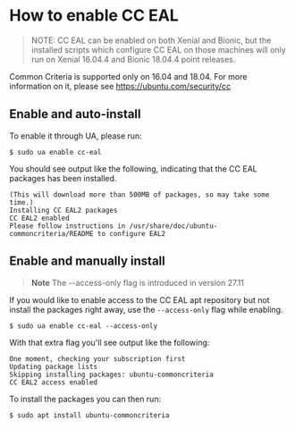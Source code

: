 # How to enable CC EAL

> NOTE: CC EAL can be enabled on both Xenial and Bionic, but the installed scripts
which configure CC EAL on those machines will only run on Xenial 16.04.4 and Bionic 18.04.4
point releases.

Common Criteria is supported only on 16.04 and 18.04. For more information on it,
please see https://ubuntu.com/security/cc

## Enable and auto-install

To enable it through UA, please run:

```console
$ sudo ua enable cc-eal
```

You should see output like the following, indicating that the CC EAL packages has
been installed.

```
(This will download more than 500MB of packages, so may take some time.)
Installing CC EAL2 packages
CC EAL2 enabled
Please follow instructions in /usr/share/doc/ubuntu-commoncriteria/README to configure EAL2
```

## Enable and manually install

> **Note**
> The --access-only flag is introduced in version 27.11

If you would like to enable access to the CC EAL apt repository but not install the packages right away, use the `--access-only` flag while enabling.

```console
$ sudo ua enable cc-eal --access-only
```

With that extra flag you'll see output like the following:

```
One moment, checking your subscription first
Updating package lists
Skipping installing packages: ubuntu-commoncriteria
CC EAL2 access enabled
```

To install the packages you can then run:

```console
$ sudo apt install ubuntu-commoncriteria
```
